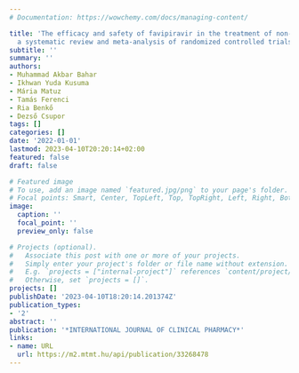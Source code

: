 ```yaml
---
# Documentation: https://wowchemy.com/docs/managing-content/

title: 'The efficacy and safety of favipiravir in the treatment of non-severe COVID-19:
  a systematic review and meta-analysis of randomized controlled trials'
subtitle: ''
summary: ''
authors:
- Muhammad Akbar Bahar
- Ikhwan Yuda Kusuma
- Mária Matuz
- Tamás Ferenci
- Ria Benkő
- Dezső Csupor
tags: []
categories: []
date: '2022-01-01'
lastmod: 2023-04-10T20:20:14+02:00
featured: false
draft: false

# Featured image
# To use, add an image named `featured.jpg/png` to your page's folder.
# Focal points: Smart, Center, TopLeft, Top, TopRight, Left, Right, BottomLeft, Bottom, BottomRight.
image:
  caption: ''
  focal_point: ''
  preview_only: false

# Projects (optional).
#   Associate this post with one or more of your projects.
#   Simply enter your project's folder or file name without extension.
#   E.g. `projects = ["internal-project"]` references `content/project/deep-learning/index.md`.
#   Otherwise, set `projects = []`.
projects: []
publishDate: '2023-04-10T18:20:14.201374Z'
publication_types:
- '2'
abstract: ''
publication: '*INTERNATIONAL JOURNAL OF CLINICAL PHARMACY*'
links:
- name: URL
  url: https://m2.mtmt.hu/api/publication/33268478
---
```

